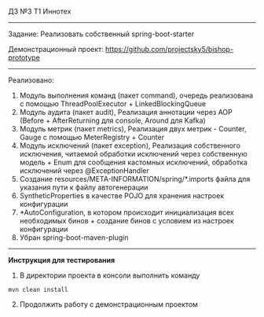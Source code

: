 Д3 №3 Т1 Иннотех

---

Задание: Реализовать собственный spring-boot-starter

Демонстрационный проект: https://github.com/projectsky5/bishop-prototype

---

Реализовано:
1. Модуль выполнения команд (пакет command), очередь реализована с помощью ThreadPoolExecutor + LinkedBlockingQueue
2. Модуль аудита (пакет audit), Реализация аннотации через AOP (Before + AfterReturning для console, Around для Kafka)
3. Модуль метрик (пакет metrics), Реализация двух метрик - Counter, Gauge с помощью MeterRegistry + Counter
4. Модуль исключений (пакет exception), Реализация собственного исключения, читаемой обработки исключений через собственную модель + Enum для сообщения кастомных исключений, обработка исключений через @ExceptionHandler
5. Создание resources/META-INFORMATION/spring/*.imports файла для указания пути к файлу автогенерации
6. SyntheticProperties в качестве POJO для хранения настроек конфигурации
7. *AutoConfiguration, в котором происходит инициализация всех необходимых бинов + создание бинов с условием из настроек конфигурации
8. Убран spring-boot-maven-plugin

---

**Инструкция для тестирования**

1. В директории проекта в консоли выполнить команду
```
mvn clean install
```
2. Продолжить работу с демонстрационным проектом
